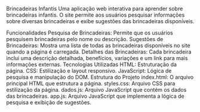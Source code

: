 Brincadeiras Infantis
Uma aplicação web interativa para aprender sobre brincadeiras infantis. O site permite aos usuários pesquisar informações sobre diversas brincadeiras e exibe sugestões das brincadeiras disponíveis.

Funcionalidades
Pesquisa de Brincadeiras: Permite que os usuários pesquisem brincadeiras pelo nome ou descrição.
Sugestões de Brincadeiras: Mostra uma lista de todas as brincadeiras disponíveis no site quando a página é carregada.
Detalhes das Brincadeiras: Cada brincadeira inclui uma descrição detalhada, benefícios, variações e um link para mais informações externas.
Tecnologias Utilizadas
HTML: Estruturação da página.
CSS: Estilização e layout responsivo.
JavaScript: Lógica de pesquisa e manipulação do DOM.
Estrutura do Projeto
index.html: O arquivo principal HTML que estrutura a página.
styles.css: Arquivo CSS para estilização da página.
dados.js: Arquivo JavaScript que contém os dados das brincadeiras.
app.js: Arquivo JavaScript que implementa a lógica de pesquisa e exibição de sugestões.
